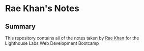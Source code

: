 # Rae Khan's Notes
## Summary 
This repository contains all of the notes taken by [Rae Khan](https://github.com/raejkhan96) for the Lighthouse Labs Web Development Bootcamp